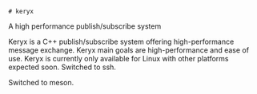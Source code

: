 	# keryx
A high performance publish/subscribe system

Keryx is a C++ publish/subscribe system offering high-performance message exchange. Keryx main goals are high-performance and ease of use. Keryx is currently only available for Linux with other platforms expected soon. Switched to ssh.

Switched to meson.
 
